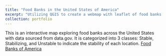 ```yaml
---
title: "Food Banks in the United States of America"
excerpt: "Utilizing QGIS to create a webmap with leaflet of food banks in America. <br/><img src='/images/FoodBank.PNG'>"
collection: portfolio
---
```

This is an interactive map exploring food banks across the United States with data sourced from data.gov. It is categorized into 3 classes: Stable, Stabilizing, and Unstable to indicate the stability of each location.
[Food Banks of America](http://hmang.github.io/portfolio/FoodBank/index.html)
